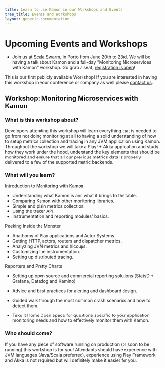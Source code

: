 ```yaml
---
title: Learn to use Kamon in our Workshops and Events
tree_title: Events and Workshops
layout: generic-documentation
---
```


# Upcoming Events and Workshops

- Join us at [Scala Swarm], in Porto from June 20th to 23rd. We will be having a talk about Kamon and a full-day 
"Monitoring Microservices with Kamon" workshop. Go grab a seat, [registration is open](http://scala-swarm.org/#register)!

This is our first publicly available Workshop! If you are interested in having this workshop in your conference or 
company as well please [contact us].

## Workshop: Monitoring Microservices with Kamon
### What is this workshop about?

Developers attending this workshop will learn everything that is needed to go from not doing monitoring at all to having
a solid understanding of how to setup metrics collection and tracing in any JVM application using Kamon. Throughout the
workshop we will take a Play! + Akka application and study how they work under the hood, understand the key elements
that should be monitored and ensure that all our precious metrics data is properly delivered to a few of the supported
metric backends.

### What will you learn?

Introduction to Monitoring with Kamon
- Understanding what Kamon is and what it brings to the table.
- Comparing Kamon with other monitoring libraries.
- Simple and plain metrics collection.
- Using the tracer API.
- Instrumentation and reporting modules' basics.

Peeking Inside the Monster
- Anathomy of Play applications and Actor Systems.
- Getting HTTP, actors, routers and dispatcher metrics.
- Analyzing JVM metrics and hiccups.
- Customizing the instrumentation.
- Setting up distributed tracing.

Reporters and Pretty Charts
- Setting up open source and commercial reporting solutions (StatsD + Grafana, Datadog and Kamino)
- Advice and best practices for alerting and dashboard design.
- Guided walk through the most common crash scenarios and how to detect them.

- Take it Home
Open space for questions specific to your application monitoring needs and how to effectively monitor them with Kamon.


### Who should come?
If you have any piece of software running on production (or soon to be running) this workshop is for you! Attendants 
should have experience with JVM languages (Java/Scala preferred), experience using Play Framework and Akka is not required 
but will definitely make it easier for you.


[Scala Swarm]: http://scala-swarm.org/
[contact us]: mailto:ivantopo@kamon.io